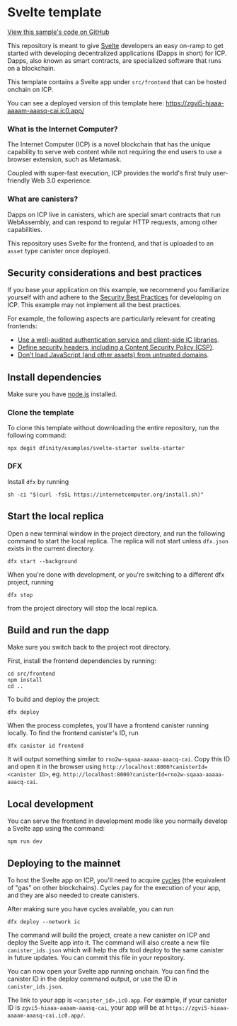 # Svelte template

[View this sample's code on GitHub](https://github.com/dfinity/examples/tree/master/svelte/svelte-starter)

This repository is meant to give [Svelte](https://svelte.dev/) developers an easy on-ramp to get started with developing decentralized applications (Dapps in short) for ICP. Dapps, also known as smart contracts, are specialized software that runs on a blockchain.

This template contains a Svelte app under `src/frontend` that can be hosted onchain on ICP.

You can see a deployed version of this template here: https://zgvi5-hiaaa-aaaam-aaasq-cai.ic0.app/

### What is the Internet Computer?

The Internet Computer (ICP) is a novel blockchain that has the unique capability to serve web content while not requiring the end users to use a browser extension, such as Metamask.

Coupled with super-fast execution, ICP provides the world's first truly user-friendly Web 3.0 experience.

### What are canisters?

Dapps on ICP live in canisters, which are special smart contracts that run WebAssembly, and can respond to regular HTTP requests, among other capabilities.

This repository uses Svelte for the frontend, and that is uploaded to an `asset` type canister once deployed.

## Security considerations and best practices

If you base your application on this example, we recommend you familiarize yourself with and adhere to the [Security Best Practices](https://internetcomputer.org/docs/current/references/security/) for developing on ICP. This example may not implement all the best practices.

For example, the following aspects are particularly relevant for creating frontends:
* [Use a well-audited authentication service and client-side IC libraries](https://internetcomputer.org/docs/current/references/security/web-app-development-security-best-practices#use-a-well-audited-authentication-service-and-client-side-ic-libraries).
* [Define security headers, including a Content Security Policy (CSP)](https://internetcomputer.org/docs/current/references/security/web-app-development-security-best-practices#define-security-headers-including-a-content-security-policy-csp).
* [Don’t load JavaScript (and other assets) from untrusted domains](https://internetcomputer.org/docs/current/references/security/web-app-development-security-best-practices#dont-load-javascript-and-other-assets-from-untrusted-domains).

## Install dependencies

Make sure you have [node.js](https://nodejs.org/) installed.

### Clone the template

To clone this template without downloading the entire repository, run the following command:

```
npx degit dfinity/examples/svelte-starter svelte-starter
```

### DFX

Install `dfx` by running

```
sh -ci "$(curl -fsSL https://internetcomputer.org/install.sh)"
```

## Start the local replica

Open a new terminal window in the project directory, and run the following command to start the local replica. The replica will not start unless `dfx.json` exists in the current directory.

```
dfx start --background
```

When you're done with development, or you're switching to a different dfx project, running

```
dfx stop
```

from the project directory will stop the local replica.

## Build and run the dapp

Make sure you switch back to the project root directory.

First, install the frontend dependencies by running:

```
cd src/frontend
npm install
cd ..
```

To build and deploy the project:

```
dfx deploy
```

When the process completes, you'll have a frontend canister running locally. To find the frontend canister's ID, run

```
dfx canister id frontend
```

It will output something similar to `rno2w-sqaaa-aaaaa-aaacq-cai`. Copy this ID and open it in the browser using `http://localhost:8000?canisterId=<canister ID>`, eg. `http://localhost:8000?canisterId=rno2w-sqaaa-aaaaa-aaacq-cai`.

## Local development

You can serve the frontend in development mode like you normally develop a Svelte app using the command:

```
npm run dev
```

## Deploying to the mainnet

To host the Svelte app on ICP, you'll need to acquire [cycles](https://internetcomputer.org/docs/current/developer-docs/getting-started/tokens-and-cycles) (the equivalent of "gas" on other blockchains). Cycles pay for the execution of your app, and they are also needed to create canisters.

After making sure you have cycles available, you can run

```
dfx deploy --network ic
```

The command will build the project, create a new canister on ICP and deploy the Svelte app into it. The command will also create a new file `canister_ids.json` which will help the dfx tool deploy to the same canister in future updates. You can commit this file in your repository.

You can now open your Svelte app running onchain. You can find the canister ID in the deploy command output, or use the ID in `canister_ids.json`.

The link to your app is `<canister_id>.ic0.app`. For example, if your canister ID is `zgvi5-hiaaa-aaaam-aaasq-cai`, your app will be at `https://zgvi5-hiaaa-aaaam-aaasq-cai.ic0.app/`.
